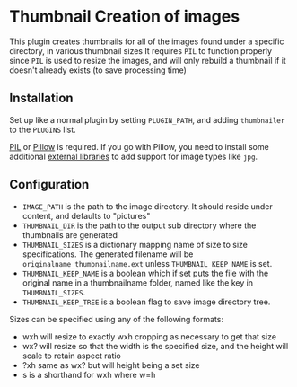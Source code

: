 Thumbnail Creation of images
============================

This plugin creates thumbnails for all of the images found under a specific directory, in various thumbnail sizes
It requires `PIL` to function properly since `PIL` is used to resize the images, and will only rebuild a thumbnail if it
doesn't already exists (to save processing time)

Installation
-------------

Set up like a normal plugin by setting `PLUGIN_PATH`, and adding `thumbnailer` to the `PLUGINS` list.

[PIL](http://www.pythonware.com/products/pil/) or [Pillow](http://pillow.readthedocs.org/en/latest/installation.html#)
is required. If you go with Pillow, you need to install some additional
[external libraries](http://www.pythonware.com/products/pil/) to add support for image types like `jpg`.

Configuration
-------------

* `IMAGE_PATH` is the path to the image directory.  It should reside under content, and defaults to "pictures"
* `THUMBNAIL_DIR` is the path to the output sub directory where the thumbnails are generated
* `THUMBNAIL_SIZES` is a dictionary mapping name of size to size specifications.
  The generated filename will be `originalname_thumbnailname.ext` unless `THUMBNAIL_KEEP_NAME` is set.
* `THUMBNAIL_KEEP_NAME` is a boolean which if set puts the file with the original name in a thumbnailname folder, named like the key in `THUMBNAIL_SIZES`.
* `THUMBNAIL_KEEP_TREE` is a boolean flag to save image directory tree.

Sizes can be specified using any of the following formats:

* wxh will resize to exactly wxh cropping as necessary to get that size
* wx? will resize so that the width is the specified size, and the height will scale to retain aspect ratio
* ?xh same as wx? but will height being a set size
* s is a shorthand for wxh where w=h
